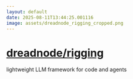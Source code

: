 ```yaml
---
layout: default
date: 2025-08-11T13:44:25.001116
image: assets/dreadnode_rigging_cropped.png
---
```


# [dreadnode/rigging](https://github.com/dreadnode/rigging)

lightweight LLM framework for code and agents
